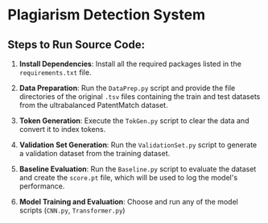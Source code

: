 # Plagiarism Detection System


## Steps to Run Source Code:

1. **Install Dependencies**: Install all the required packages listed in the `requirements.txt` file.

2. **Data Preparation**: Run the `DataPrep.py` script and provide the file directories of the original `.tsv` files containing the train and test datasets from the ultrabalanced PatentMatch dataset.

3. **Token Generation**: Execute the `TokGen.py` script to clear the data and convert it to index tokens.

4. **Validation Set Generation**: Run the `ValidationSet.py` script to generate a validation dataset from the training dataset.

5. **Baseline Evaluation**: Run the `Baseline.py` script to evaluate the dataset and create the `score.pt` file, which will be used to log the model's performance.

6. **Model Training and Evaluation**: Choose and run any of the model scripts (`CNN.py`, `Transformer.py`)


